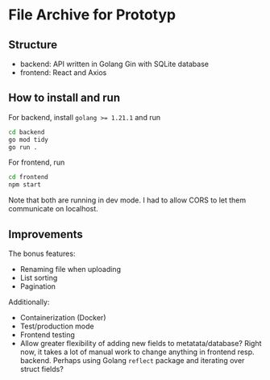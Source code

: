 # File Archive for Prototyp

## Structure

- backend: API written in Golang Gin with SQLite database
- frontend: React and Axios

## How to install and run

For backend, install `golang >= 1.21.1` and run

```bash
cd backend
go mod tidy
go run .
```

For frontend, run

```bash
cd frontend
npm start
```

Note that both are running in dev mode. I had to allow CORS to let them communicate on localhost. 

## Improvements

The bonus features:
- Renaming file when uploading
- List sorting
- Pagination

Additionally:
- Containerization (Docker)
- Test/production mode
- Frontend testing
- Allow greater flexibility of adding new fields to metatata/database? Right now, it takes a lot of manual work to change anything in frontend resp. backend. Perhaps using Golang `reflect` package and iterating over struct fields?
